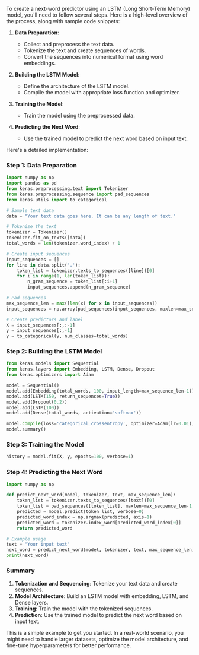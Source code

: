 To create a next-word predictor using an LSTM (Long Short-Term Memory) model, you'll need to follow several steps. Here is a high-level overview of the process, along with sample code snippets:

1. **Data Preparation**:
   - Collect and preprocess the text data.
   - Tokenize the text and create sequences of words.
   - Convert the sequences into numerical format using word embeddings.

2. **Building the LSTM Model**:
   - Define the architecture of the LSTM model.
   - Compile the model with appropriate loss function and optimizer.

3. **Training the Model**:
   - Train the model using the preprocessed data.

4. **Predicting the Next Word**:
   - Use the trained model to predict the next word based on input text.

Here's a detailed implementation:

### Step 1: Data Preparation

```python
import numpy as np
import pandas as pd
from keras.preprocessing.text import Tokenizer
from keras.preprocessing.sequence import pad_sequences
from keras.utils import to_categorical

# Sample text data
data = "Your text data goes here. It can be any length of text."

# Tokenize the text
tokenizer = Tokenizer()
tokenizer.fit_on_texts([data])
total_words = len(tokenizer.word_index) + 1

# Create input sequences
input_sequences = []
for line in data.split('.'):
    token_list = tokenizer.texts_to_sequences([line])[0]
    for i in range(1, len(token_list)):
        n_gram_sequence = token_list[:i+1]
        input_sequences.append(n_gram_sequence)

# Pad sequences
max_sequence_len = max([len(x) for x in input_sequences])
input_sequences = np.array(pad_sequences(input_sequences, maxlen=max_sequence_len, padding='pre'))

# Create predictors and label
X = input_sequences[:,:-1]
y = input_sequences[:,-1]
y = to_categorical(y, num_classes=total_words)
```

### Step 2: Building the LSTM Model

```python
from keras.models import Sequential
from keras.layers import Embedding, LSTM, Dense, Dropout
from keras.optimizers import Adam

model = Sequential()
model.add(Embedding(total_words, 100, input_length=max_sequence_len-1))
model.add(LSTM(150, return_sequences=True))
model.add(Dropout(0.2))
model.add(LSTM(100))
model.add(Dense(total_words, activation='softmax'))

model.compile(loss='categorical_crossentropy', optimizer=Adam(lr=0.01), metrics=['accuracy'])
model.summary()
```

### Step 3: Training the Model

```python
history = model.fit(X, y, epochs=100, verbose=1)
```

### Step 4: Predicting the Next Word

```python
import numpy as np

def predict_next_word(model, tokenizer, text, max_sequence_len):
    token_list = tokenizer.texts_to_sequences([text])[0]
    token_list = pad_sequences([token_list], maxlen=max_sequence_len-1, padding='pre')
    predicted = model.predict(token_list, verbose=0)
    predicted_word_index = np.argmax(predicted, axis=1)
    predicted_word = tokenizer.index_word[predicted_word_index[0]]
    return predicted_word

# Example usage
text = "Your input text"
next_word = predict_next_word(model, tokenizer, text, max_sequence_len)
print(next_word)
```

### Summary

1. **Tokenization and Sequencing**: Tokenize your text data and create sequences.
2. **Model Architecture**: Build an LSTM model with embedding, LSTM, and Dense layers.
3. **Training**: Train the model with the tokenized sequences.
4. **Prediction**: Use the trained model to predict the next word based on input text.

This is a simple example to get you started. In a real-world scenario, you might need to handle larger datasets, optimize the model architecture, and fine-tune hyperparameters for better performance.
